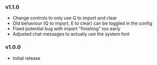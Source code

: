 ### v1.1.0
- Change controls to only use Q to import and clear
- Old behaviour (Q to import, E to clear) can be toggled in the config
- Fixed potential bug with import "finishing" too early
- Adjusted chat messages to actually use the system font

### v1.0.0
- Initial release